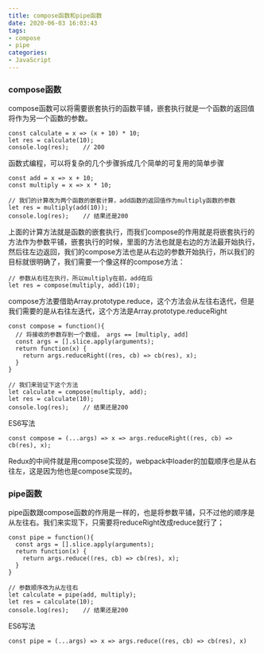 ```yaml
---
title: compose函数和pipe函数
date: 2020-06-03 16:03:43
tags:
- compose
- pipe
categories:
- JavaScript
---
```

### compose函数
compose函数可以将需要嵌套执行的函数平铺，嵌套执行就是一个函数的返回值将作为另一个函数的参数。
<!--more-->

```
const calculate = x => (x + 10) * 10;
let res = calculate(10);
console.log(res);    // 200
```
函数式编程，可以将复杂的几个步骤拆成几个简单的可复用的简单步骤
```
const add = x => x + 10;
const multiply = x => x * 10;

// 我们的计算改为两个函数的嵌套计算，add函数的返回值作为multiply函数的参数
let res = multiply(add(10));
console.log(res);    // 结果还是200
```
上面的计算方法就是函数的嵌套执行，而我们compose的作用就是将嵌套执行的方法作为参数平铺，嵌套执行的时候，里面的方法也就是右边的方法最开始执行，然后往左边返回，我们的compose方法也是从右边的参数开始执行，所以我们的目标就很明确了，我们需要一个像这样的compose方法：
```
// 参数从右往左执行，所以multiply在前，add在后
let res = compose(multiply, add)(10);
```
compose方法要借助Array.prototype.reduce，这个方法会从左往右迭代，但是我们需要的是从右往左迭代，这个方法是Array.prototype.reduceRight
```
const compose = function(){
  // 将接收的参数存到一个数组， args == [multiply, add]
  const args = [].slice.apply(arguments);
  return function(x) {
    return args.reduceRight((res, cb) => cb(res), x);
  }
}

// 我们来验证下这个方法
let calculate = compose(multiply, add);
let res = calculate(10);
console.log(res);    // 结果还是200
```
ES6写法
```
const compose = (...args) => x => args.reduceRight((res, cb) => cb(res), x);
```
Redux的中间件就是用compose实现的，webpack中loader的加载顺序也是从右往左，这是因为他也是compose实现的。

### pipe函数
pipe函数跟compose函数的作用是一样的，也是将参数平铺，只不过他的顺序是从左往右。我们来实现下，只需要将reduceRight改成reduce就行了；
```
const pipe = function(){
  const args = [].slice.apply(arguments);
  return function(x) {
    return args.reduce((res, cb) => cb(res), x);
  }
}

// 参数顺序改为从左往右
let calculate = pipe(add, multiply);
let res = calculate(10);
console.log(res);    // 结果还是200
```
ES6写法
```
const pipe = (...args) => x => args.reduce((res, cb) => cb(res), x)
```
